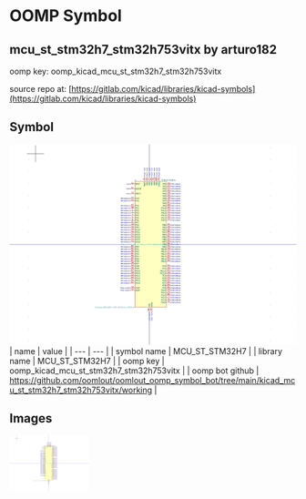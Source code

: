 # OOMP Symbol  
## mcu_st_stm32h7_stm32h753vitx  by arturo182  
  
oomp key: oomp_kicad_mcu_st_stm32h7_stm32h753vitx  
  
source repo at: [https://gitlab.com/kicad/libraries/kicad-symbols](https://gitlab.com/kicad/libraries/kicad-symbols)  
## Symbol  
  
[![working.png](working_600.png)](working.png)  
| name | value | 
| --- | --- | 
| symbol name | MCU_ST_STM32H7 | 
| library name | MCU_ST_STM32H7 | 
| oomp key | oomp_kicad_mcu_st_stm32h7_stm32h753vitx | 
| oomp bot github | https://github.com/oomlout/oomlout_oomp_symbol_bot/tree/main/kicad_mcu_st_stm32h7_stm32h753vitx/working | 
## Images  
  
[![working.png](working_140.png)](working.png)  
